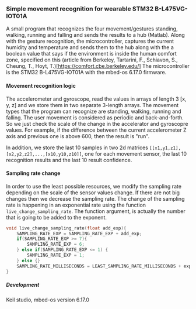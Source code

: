 ### Simple movement recognition for wearable STM32 B-L475VG-IOT01A

A small program that recognizes the four movement/gestures standing, walking, running and falling and sends the results to a hub (Matlab).
Along with the gesture recognition, the microcontroller, captures the current humidity and temperature and sends them to the hub along with the a boolean value that says if the environment is inside the human comfort zone, specified on this (article from Berkeley, Tartarini, F., Schiavon, S., Cheung, T., Hoyt, T.)[https://comfort.cbe.berkeley.edu/]
The microcontroller is the STM32 B-L475VG-IOT01A with the mbed-os 6.17.0 firmware.

#### Movement recognition logic

The accelerometer and gyroscope, read the values in arrays of length 3 [x, y, z] and we store them in two separate 3-length arrays. The movement types that the program can recognize are standing, walking, running and falling. The user movement is considered as periodic and back-and-forth. So we just check the scale of the change in the accelerator and gyroscopre values.
For example, if the difference between the current accelerometer Z axis and previous one is above 600, then the result is "run".

In addition, we store the last 10 samples in two 2d matrices `[[x1,y1,z1], [x2,y2,z2],...,[x10,y10,z10]]`, one for each movement sensor, the last 10 recognition results and the last 10 result confidence.

#### Sampling rate change

In order to use the least possible resources, we modify the sampling rate depending on the scale of the sensor values change. If there are not big changes then we decrease the sampling rate.
The change of the sampling rate is happening in an exponential rate using the function  `live_change_sampling_rate`. The function argument, is actually the number that is going to be added to the exponent.
```c
void live_change_sampling_rate(float add_exp){
    SAMPLING_RATE_EXP = SAMPLING_RATE_EXP + add_exp;
    if(SAMPLING_RATE_EXP >= 7){
        SAMPLING_RATE_EXP = 6;
    } else if(SAMPLING_RATE_EXP <= 1) {
        SAMPLING_RATE_EXP = 1;
    } else {}
    SAMPLING_RATE_MILLISECONDS = LEAST_SAMPLING_RATE_MILLISECONDS + exp(SAMPLING_RATE_EXP);
}
```

##### Development 
Keil studio, mbed-os version 6.17.0

